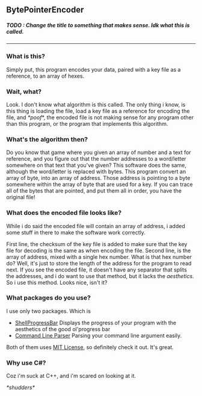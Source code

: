 ## BytePointerEncoder
##### TODO : Change the title to something that makes sense. Idk what this is called.
---
### What is this?
Simply put, this program encodes your data, paired with a key file as a reference, to an array of hexes.

### Wait, what?
Look. I don't know what algorithm is this called. The only thing i know, is this thing is loading the file, load a key file as a reference for encoding the file, and *\*poof*\*, the encoded file is not making sense for any program other than this program, or the program that implements this algorithm.

### What's the algorithm then?
Do you know that game where you given an array of number and a text for reference, and you figure out that the number addresses to a word/letter somewhere on that text that you've given? This software does the same, although the word/letter is replaced with bytes. 
This program convert an array of byte, into an array of address. Those address is pointing to a byte somewhere within the array of byte that are used for a key. If you can trace all of the bytes that are pointed, and put them all in order, you have the original file!

### What does the encoded file looks like?
While i do said the encoded file will contain an array of address, i added some stuff in there to make the software work correctly.

First line, the checksum of the key file is added to make sure that the key file for decoding is the same as when encoding the file.
Second line, is the array of address, mixed with a single hex number. What is that hex number do? Well, it's just to store the length of the address for the program to read next. If you see the encoded file, it doesn't have any separator that splits the addresses, and i do want to use that method, but it lacks the *aesthetics*. So i use this method. Looks nice, isn't it?

### What packages do you use?
I use only two packages. Which is 
* [ShellProgressBar](https://github.com/Mpdreamz/shellprogressbar)
Displays the progress of your program with the aesthetics of the good ol'progress bar
* [Command Line Parser](https://github.com/Mpdreamz/shellprogressbar)
Parsing your command line argument easily.

Both of them uses [MIT License](https://opensource.org/licenses/MIT), so definitely check it out. It's great.

### Why use C#? 
Coz i'm suck at C++, and i'm scared on looking at it.

*\*shudders\**